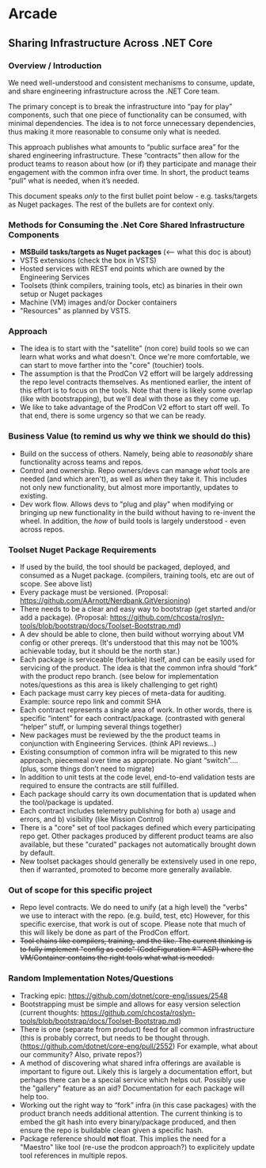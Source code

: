 # Arcade

## Sharing Infrastructure Across .NET Core

### Overview / Introduction
We need well-understood and consistent mechanisms to consume, update, and share engineering infrastructure across the .NET Core team.

The primary concept is to break the infrastructure into “pay for play” components, such that one piece of functionality can be consumed, with minimal dependencies.  The idea is to not force unnecessary dependencies, thus making it more reasonable to consume only what is needed.

This approach publishes what amounts to “public surface area” for the shared engineering infrastructure.  These “contracts” then allow for the product teams to reason about how (or if) they participate and manage their engagement with the common infra over time.  In short, the product teams “pull” what is needed, when it’s needed.

This document speaks _only_ to the first bullet point below - e.g. tasks/targets as Nuget packages.  The rest of the bullets are for context only.

### Methods for Consuming the .Net Core Shared Infrastructure Components

- **MSBuild tasks/targets as Nuget packages**  (<-- what this doc is about)
- VSTS extensions  (check the box in VSTS)
- Hosted services with REST end points which are owned by the Engineering Services
- Toolsets (think compilers, training tools, etc) as binaries in their own setup or Nuget packages
- Machine (VM) images and/or Docker containers
- "Resources" as planned by VSTS.

### Approach
-  The idea is to start with the "satellite" (non core) build tools so we can learn what works and what doesn't.  Once we're more comfortable, we can start to move farther into the "core" (touchier) tools.
-  The assumption is that the ProdCon V2 effort will be largely addressing the repo level contracts themselves.  As mentioned earlier, the intent of this effort is to focus on the tools.  Note that there is likely some overlap (like with bootstrapping), but we'll deal with those as they come up.
-  We like to take advantage of the ProdCon V2 effort to start off well.  To that end, there is some urgency so that we can be ready.

### Business Value (to remind us why we think we should do this)
-  Build on the success of others.  Namely, being able to _reasonably_ share functionality across teams and repos. 
-  Control and ownership.  Repo owners/devs can manage _what_ tools are needed (and which aren't), as well as _when_ they take it.  This includes not only new functionality, but almost more importantly, updates to existing.
-  Dev work flow.  Allows devs to "plug and play" when modifying or bringing up new functionality in the build without having to re-invent the wheel.  In addition, the _how_ of build tools is largely understood - even across repos.
 

### Toolset Nuget Package Requirements
-	If used by the build, the tool should be packaged, deployed, and consumed as a Nuget package.  (compilers, training tools, etc are out of scope.  See above list)
-	Every package must be versioned.  (Proposal: https://github.com/AArnott/Nerdbank.GitVersioning)
- There needs to be a clear and easy way to bootstrap (get started and/or add a package).  (Proposal: https://github.com/chcosta/roslyn-tools/blob/bootstrap/docs/Toolset-Bootstrap.md)
- A dev should be able to clone, then build without worrying about VM config or other prereqs.  (It's understood that this may not be 100% achievable today, but it should be the north star.)
-	Each package is serviceable (forkable) itself, and can be easily used for servicing of the product.  The idea is that the common infra should “fork” with the product repo branch.  (see below for implementation notes/questions as this area is likely challenging to get right)
- Each package must carry key pieces of meta-data for auditing.  Example: source repo link and commit SHA
-	Each contract represents a single area of work.  In other words, there is specific “intent” for each contract/package.  (contrasted with general “helper” stuff, or lumping several things together)
-	New packages must be reviewed by the the product teams in conjunction with Engineering Services.  (think API reviews…)
-	Existing consumption of common infra will be migrated to this new approach, piecemeal over time as appropriate.  No giant “switch”….  (plus, some things don’t need to migrate)
-	In addition to unit tests at the code level, end-to-end validation tests are required to ensure the contracts are still fulfilled.
- Each package should carry its own documentation that is updated when the tool/package is updated.
-	Each contract includes telemetry publishing for both a) usage and errors, and b) visibility (like Mission Control)
- There is a "core" set of tool packages defined which every participating repo get.  Other packages produced by different product teams are also available, but these "curated" packages not automatically brought down by default.
- New toolset packages should generally be extensively used in one repo, then if warranted, promoted to become more generally available.

### Out of scope for this specific project
-  Repo level contracts.  We do need to unify (at a high level) the "verbs" we use to interact with the repo.  (e.g. build, test, etc)  However, for this specific exercise, that work is out of scope.  Please note that much of this will likely be done as part of the ProdCon effort.
-  ~~Tool chains like compilers, training, and the like.  The current thinking is to fully implement "config as code" (CodeFiguration  ®™ ASP) where the VM/Container contains the right tools what what is needed.~~

### Random Implementation Notes/Questions
-  Tracking epic: https://github.com/dotnet/core-eng/issues/2548
-  Bootstrapping must be simple and allows for easy version selection  (current thoughts: https://github.com/chcosta/roslyn-tools/blob/bootstrap/docs/Toolset-Bootstrap.md)
-  There is one (separate from product) feed for all common infrastructure (this is probably correct, but needs to be thought through. (https://github.com/dotnet/core-eng/pull/2552)   For example, what about our community?  Also, private repos?)
-  A method of discovering what shared infra offerings are available is important to figure out.  Likely this is largely a documentation effort, but perhaps there can be a special service which helps out.  Possibly use the "gallery" feature as an aid?  Documentation for each package will help too.
-  Working out the right way to “fork” infra (in this case packages) with the product branch needs additional attention.  The current thinking is to embed the git hash into every binary/package produced, and then ensure the repo is buildable clean given a specific hash.
- Package reference should **not** float.  This implies the need for a "Maestro" like tool (re-use the prodcon approach?) to explicitely update tool references in multiple repos.
